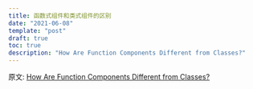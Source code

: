 ```yaml
---
title: 函数式组件和类式组件的区别
date: "2021-06-08"
template: "post"
draft: true
toc: true
description: "How Are Function Components Different from Classes?"
---
```


原文: [How Are Function Components Different from Classes?](https://overreacted.io/how-are-function-components-different-from-classes/)

